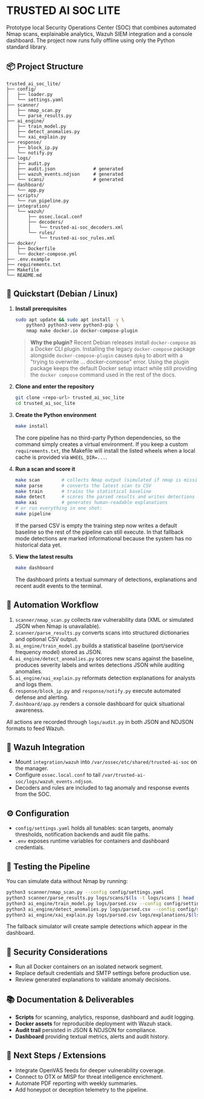 # TRUSTED AI SOC LITE

Prototype local Security Operations Center (SOC) that combines automated Nmap scans, explainable analytics, Wazuh SIEM integration and a console dashboard. The project now runs fully offline using only the Python standard library.

## 📦 Project Structure

```
trusted_ai_soc_lite/
├── config/
│   ├── loader.py
│   └── settings.yaml
├── scanner/
│   ├── nmap_scan.py
│   └── parse_results.py
├── ai_engine/
│   ├── train_model.py
│   ├── detect_anomalies.py
│   └── xai_explain.py
├── response/
│   ├── block_ip.py
│   └── notify.py
├── logs/
│   ├── audit.py
│   ├── audit.json              # generated
│   ├── wazuh_events.ndjson     # generated
│   └── scans/                  # generated
├── dashboard/
│   └── app.py
├── scripts/
│   └── run_pipeline.py
├── integration/
│   └── wazuh/
│       ├── ossec.local.conf
│       ├── decoders/
│       │   └── trusted-ai-soc_decoders.xml
│       └── rules/
│           └── trusted-ai-soc_rules.xml
├── docker/
│   ├── Dockerfile
│   └── docker-compose.yml
├── .env.example
├── requirements.txt
├── Makefile
└── README.md
```

## 🚀 Quickstart (Debian / Linux)

1. **Install prerequisites**

   ```bash
   sudo apt update && sudo apt install -y \
       python3 python3-venv python3-pip \
       nmap make docker.io docker-compose-plugin
   ```

   > **Why the plugin?**
   > Recent Debian releases install `docker-compose` as a Docker CLI plugin. Installing
   > the legacy `docker-compose` package alongside `docker-compose-plugin` causes `dpkg`
   > to abort with a "trying to overwrite ... docker-compose" error. Using the plugin
   > package keeps the default Docker setup intact while still providing the
   > `docker compose` command used in the rest of the docs.

2. **Clone and enter the repository**

   ```bash
   git clone <repo-url> trusted_ai_soc_lite
   cd trusted_ai_soc_lite
   ```

3. **Create the Python environment**

   ```bash
   make install
   ```

   The core pipeline has no third-party Python dependencies, so the command simply creates a virtual environment. If you keep a custom `requirements.txt`, the Makefile will install the listed wheels when a local cache is provided via `WHEEL_DIR=...`.

4. **Run a scan and score it**

   ```bash
   make scan        # collects Nmap output (simulated if nmap is missing)
   make parse       # converts the latest scan to CSV
   make train       # trains the statistical baseline
   make detect      # scores the parsed results and writes detections JSON
   make xai         # generates human-readable explanations
   # or run everything in one shot:
   make pipeline
   ```

   If the parsed CSV is empty the training step now writes a default baseline
   so the rest of the pipeline can still execute. In that fallback mode
   detections are marked informational because the system has no historical
   data yet.

5. **View the latest results**

   ```bash
   make dashboard
   ```

   The dashboard prints a textual summary of detections, explanations and recent audit events to the terminal.

## 🔄 Automation Workflow

1. `scanner/nmap_scan.py` collects raw vulnerability data (XML or simulated JSON when Nmap is unavailable).
2. `scanner/parse_results.py` converts scans into structured dictionaries and optional CSV output.
3. `ai_engine/train_model.py` builds a statistical baseline (port/service frequency model) stored as JSON.
4. `ai_engine/detect_anomalies.py` scores new scans against the baseline, produces severity labels and writes detections JSON while auditing anomalies.
5. `ai_engine/xai_explain.py` reformats detection explanations for analysts and logs them.
6. `response/block_ip.py` and `response/notify.py` execute automated defense and alerting.
7. `dashboard/app.py` renders a console dashboard for quick situational awareness.

All actions are recorded through `logs/audit.py` in both JSON and NDJSON formats to feed Wazuh.

## 📑 Wazuh Integration

- Mount `integration/wazuh` into `/var/ossec/etc/shared/trusted-ai-soc` on the manager.
- Configure `ossec.local.conf` to tail `/var/trusted-ai-soc/logs/wazuh_events.ndjson`.
- Decoders and rules are included to tag anomaly and response events from the SOC.

## ⚙️ Configuration

- `config/settings.yaml` holds all tunables: scan targets, anomaly thresholds, notification backends and audit file paths.
- `.env` exposes runtime variables for containers and dashboard credentials.

## 🧪 Testing the Pipeline

You can simulate data without Nmap by running:

```bash
python3 scanner/nmap_scan.py --config config/settings.yaml
python3 scanner/parse_results.py logs/scans/$(ls -t logs/scans | head -n1) --output logs/parsed.csv
python3 ai_engine/train_model.py logs/parsed.csv --config config/settings.yaml
python3 ai_engine/detect_anomalies.py logs/parsed.csv --config config/settings.yaml
python3 ai_engine/xai_explain.py logs/parsed.csv logs/explanations/$(ls -t logs/explanations/detections_*.json | head -n1) --config config/settings.yaml
```

The fallback simulator will create sample detections which appear in the dashboard.

## 🔐 Security Considerations

- Run all Docker containers on an isolated network segment.
- Replace default credentials and SMTP settings before production use.
- Review generated explanations to validate anomaly decisions.

## 📚 Documentation & Deliverables

- **Scripts** for scanning, analytics, response, dashboard and audit logging.
- **Docker assets** for reproducible deployment with Wazuh stack.
- **Audit trail** persisted in JSON & NDJSON for compliance.
- **Dashboard** providing textual metrics, alerts and audit history.

## 🧭 Next Steps / Extensions

- Integrate OpenVAS feeds for deeper vulnerability coverage.
- Connect to OTX or MISP for threat intelligence enrichment.
- Automate PDF reporting with weekly summaries.
- Add honeypot or deception telemetry to the pipeline.
